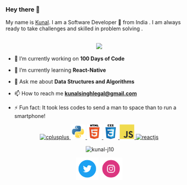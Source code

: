 ### Hey there 👋
My name is [Kunal](https://twitter.com/Kunal_j10). I am a Software Developer 🚀 from India . I am always ready to take challenges and skilled in problem solving .
<br/>
<br/>

<p style="text-align: center;">
<img src='https://raw.githubusercontent.com/halfrost/halfrost/master/icons/header_.png'>
</p>

- 🔭 I’m currently working on **100 Days of Code**

- 🌱 I’m currently learning **React-Native**

- 💬 Ask me about **Data Structures and Algorithms**

- 📫 How to reach me **kunalsinghlegal@gmail.com**

- ⚡ Fun fact: It took less codes to send a man to space than to run a smartphone!

<p align="center">
  <a href="https://www.w3schools.com/cpp/" target="_blank"> <img src="https://raw.githubusercontent.com/whoparthgarg/whoparthgarg/main/c.svg" alt="cplusplus" width="40" height="40"/> </a>
  <a href="https://www.python.org" target="_blank"> <img src="https://raw.githubusercontent.com/devicons/devicon/master/icons/python/python-original.svg" alt="python" width="40" height="40"/> </a> 
  <a href="https://www.w3.org/html/" target="_blank"> <img src="https://raw.githubusercontent.com/devicons/devicon/master/icons/html5/html5-original-wordmark.svg" alt="html5" width="40" height="40"/> </a>
  <a href="https://www.w3schools.com/css/" target="_blank"> <img src="https://raw.githubusercontent.com/devicons/devicon/master/icons/css3/css3-original-wordmark.svg" alt="css3" width="40" height="40"/> </a>
  <a href="https://developer.mozilla.org/en-US/docs/Web/JavaScript" target="_blank"> <img src="https://raw.githubusercontent.com/devicons/devicon/master/icons/javascript/javascript-original.svg" alt="javascript" width="40" height="40"/> </a> 
  <a href="https://reactnative.dev/" target="_blank"> <img src="https://www.vectorlogo.zone/util/preview.html?image=/logos/reactjs/reactjs-icon.svg" alt="reactjs" width="40" height="40"/> </a> 
   
</p>

<p align="center">
  &nbsp;<img align="center" src="https://github-readme-stats.vercel.app/api?username=kunal-j10&show_icons=true&locale=en&theme=tokyonight" alt="kunal-j10" />
</p>

<p align="center">
<a href="https://twitter.com/kunal_j10"><img src="https://github.com/aritraroy/social-icons/blob/master/twitter-icon.png?raw=true" width="60"></a>
<a href="https://instagram.com/kunal_j10"><img src="https://github.com/aritraroy/social-icons/blob/master/instagram-icon.png?raw=true" width="60"></a>
</p>